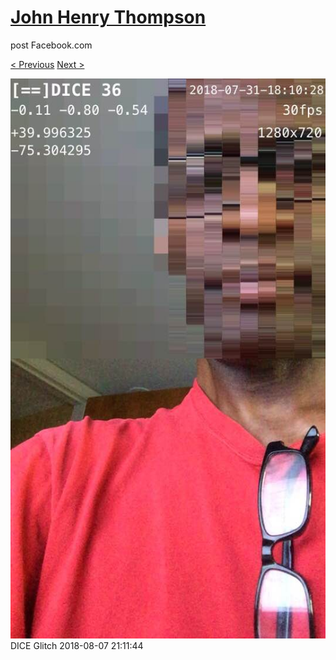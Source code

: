 # [John Henry Thompson](../README.md)
post Facebook.com

[< Previous](2018-08-09-1.md) [Next >](2018-08-07-2.md)

[![](../media/2018-08-07/Timeline-Photos-DICE-Glitch.jpg)](../README.md)
DICE Glitch
2018-08-07 21:11:44